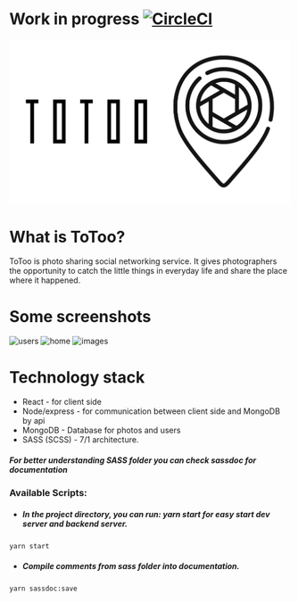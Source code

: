 # Work in progress [![CircleCI](https://circleci.com/gh/Patryk-Rozwadowski/ToToo---MERN-project.svg?style=svg)](https://circleci.com/gh/Patryk-Rozwadowski/MERN)

<img src="/client/src/assets/logo_white_background.jpg" width="800">

# What is ToToo?
ToToo is photo sharing social networking service. It gives photographers the opportunity to catch the little things in everyday life and share the place where it happened.

# Some screenshots

<img src="https://i.ibb.co/JjdW43z/users.png" alt="users" border="0">
<img src="https://i.ibb.co/MnTkQdZ/home.png" alt="home" border="0">
<img src="https://i.ibb.co/Vqfr8tF/images.png" alt="images" border="0">

# Technology stack
- React - for client side 
- Node/express - for communication between client side and MongoDB by api
- MongoDB - Database for photos and users
- SASS (SCSS) - 7/1 architecture. 


##### For better understanding SASS folder you can check sassdoc for documentation
### Available Scripts:
- ##### In the project directory, you can run: yarn start for easy start dev server and backend server.
````
yarn start
````
- ##### Compile comments from sass folder into documentation.
```
yarn sassdoc:save
````
